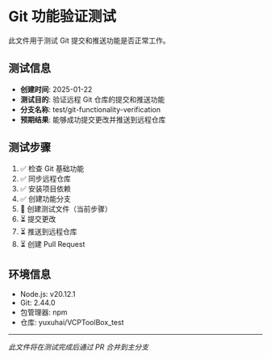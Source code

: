 # Git 功能验证测试

此文件用于测试 Git 提交和推送功能是否正常工作。

## 测试信息

- **创建时间**: 2025-01-22
- **测试目的**: 验证远程 Git 仓库的提交和推送功能
- **分支名称**: test/git-functionality-verification
- **预期结果**: 能够成功提交更改并推送到远程仓库

## 测试步骤

1. ✅ 检查 Git 基础功能
2. ✅ 同步远程仓库
3. ✅ 安装项目依赖
4. ✅ 创建功能分支
5. 🔄 创建测试文件（当前步骤）
6. ⏳ 提交更改
7. ⏳ 推送到远程仓库
8. ⏳ 创建 Pull Request

## 环境信息

- Node.js: v20.12.1
- Git: 2.44.0
- 包管理器: npm
- 仓库: yuxuhai/VCPToolBox_test

---

*此文件将在测试完成后通过 PR 合并到主分支*